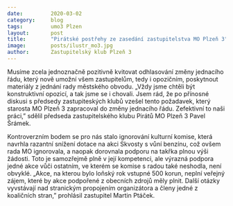 ```yaml
---
date:         2020-03-02
category:     blog
tags:         umo3 Plzen
layout:       post
title:        "Pirátské postřehy ze zasedání zastupitelstva MO Plzeň 3" 
image:        posts/ilustr_mo3.jpg
author:       Zastupitelský klub Plzeň 3
---
```



Musíme zcela jednoznačně pozitivně kvitovat odhlasování změny jednacího řádu, který nově umožní všem zastupitelům, tedy i opozičním, poskytnout materiály z jednání rady městského obvodu. „Vždy jsme chtěli být konstruktivní opozicí, a tak jsme se i chovali. Jsem rád, že po přínosné diskusi s předsedy zastupiteských klubů vzešel tento požadavek, který starosta MO Plzeň 3 zapracoval do změny jednacího řádu. Zefektivní to naši práci,” sdělil předseda zastupitelského klubu Pirátů MO Plzeň 3 Pavel Šrámek.

Kontroverzním bodem se pro nás stalo ignorování kulturní komise, která navrhla razantní snížení dotace na akci Skvosty s vůní benzínu, což ovšem rada MO ignorovala, a naopak dorovnala podporu na takřka plnou výši žádosti. Toto je samozřejmě plně v její kompetenci, ale výrazná podpora jedné akce vůči ostatním, ve kterém se komise s radou také neshodla, není obvyklé. „Akce, na kterou bylo loňský rok vstupné 500 korun, neplní veřejný zájem, které by akce podpořené z obecních zdrojů měly plnit. Další otázky vyvstávají nad stranickým propojením organizátora a členy jedné z koaličních stran,” prohlásil zastupitel Martin Ptáček.
